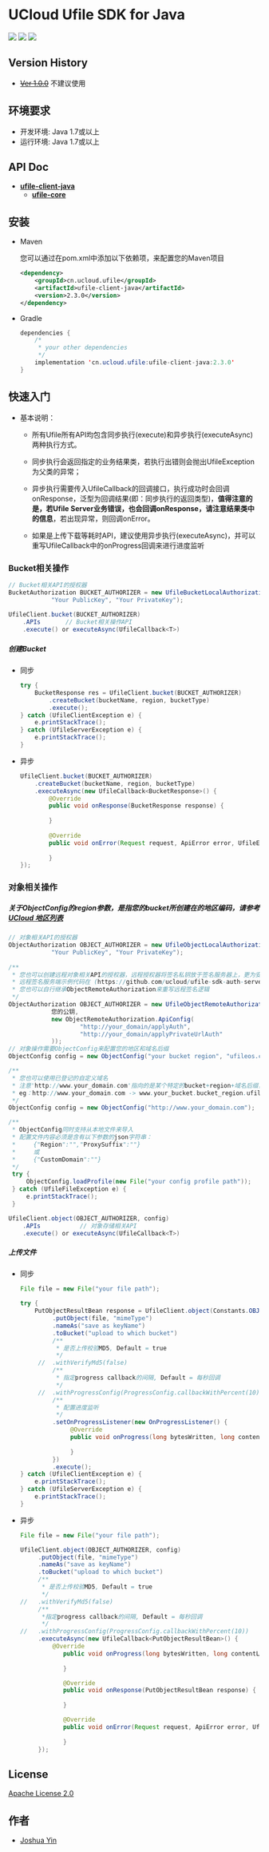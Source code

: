 # UCloud Ufile SDK for Java

[![](https://img.shields.io/github/release/ucloud/ufile-sdk-java.svg)](https://github.com/ucloud/ufile-sdk-java)
[![](https://img.shields.io/github/last-commit/ucloud/ufile-sdk-java.svg)](https://github.com/ucloud/ufile-sdk-java)
[![](https://img.shields.io/github/commits-since/ucloud/ufile-sdk-java/latest.svg)](https://github.com/ucloud/ufile-sdk-java)

## Version History
- ~~[Ver 1.0.0](https://github.com/ufilesdk-dev/ufile-javasdk)~~ 不建议使用

## 环境要求
- 开发环境: Java 1.7或以上
- 运行环境: Java 1.7或以上

## API Doc

- **[ufile-client-java ](https://github.com/ucloud/ufile-sdk-java/tree/master/ufile/ufile-client-java/apidocs.zip)**
    - **[ufile-core ](https://github.com/ucloud/ufile-sdk-java/tree/master/ufile/ufile-core/apidocs.zip)**
    
## 安装
- Maven

    您可以通过在pom.xml中添加以下依赖项，来配置您的Maven项目

    ``` xml
    <dependency>
        <groupId>cn.ucloud.ufile</groupId>
        <artifactId>ufile-client-java</artifactId>
        <version>2.3.0</version>
    </dependency>
    ```

- Gradle

    ``` java
    dependencies {
        /*
         * your other dependencies
         */
        implementation 'cn.ucloud.ufile:ufile-client-java:2.3.0'
    }
    ```

## 快速入门

- 基本说明：
    - 所有Ufile所有API均包含同步执行(execute)和异步执行(executeAsync)两种执行方式。
    
    - 同步执行会返回指定的业务结果类，若执行出错则会抛出UfileException为父类的异常；
    
    - 异步执行需要传入UfileCallback<T>的回调接口，执行成功时会回调onResponse，泛型<T>为回调结果(即：同步执行的返回类型)，**值得注意的是，若Ufile Server业务错误，也会回调onResponse，请注意结果类中的信息**，若出现异常，则回调onError。
    
    - 如果是上传下载等耗时API，建议使用异步执行(executeAsync)，并可以重写UfileCallback中的onProgress回调来进行进度监听

### Bucket相关操作
``` java
// Bucket相关API的授权器
BucketAuthorization BUCKET_AUTHORIZER = new UfileBucketLocalAuthorization(
            "Your PublicKey", "Your PrivateKey");
            
UfileClient.bucket(BUCKET_AUTHORIZER)
    .APIs       // Bucket相关操作API
    .execute() or executeAsync(UfileCallback<T>)
```
##### 创建Bucket

- 同步

    ``` java
    try {
        BucketResponse res = UfileClient.bucket(BUCKET_AUTHORIZER)
            .createBucket(bucketName, region, bucketType)
            .execute();
    } catch (UfileClientException e) {
        e.printStackTrace();
    } catch (UfileServerException e) {
        e.printStackTrace();
    }
    ```
    
- 异步

    ``` java
    UfileClient.bucket(BUCKET_AUTHORIZER)
        .createBucket(bucketName, region, bucketType)
        .executeAsync(new UfileCallback<BucketResponse>() {
            @Override
            public void onResponse(BucketResponse response) {
                
            }
        
            @Override
            public void onError(Request request, ApiError error, UfileErrorBean response) {
                
            }
    });
    ```

### 对象相关操作

##### 关于ObjectConfig的region参数，是指您的bucket所创建在的地区编码，请参考[UCloud 地区列表](https://docs.ucloud.cn/api/summary/regionlist.html)

``` java
// 对象相关API的授权器
ObjectAuthorization OBJECT_AUTHORIZER = new UfileObjectLocalAuthorization(
            "Your PublicKey", "Your PrivateKey");
            
/**
 * 您也可以创建远程对象相关API的授权器，远程授权器将签名私钥放于签名服务器上，更为安全
 * 远程签名服务端示例代码在 (https://github.com/ucloud/ufile-sdk-auth-server)
 * 您也可以自行继承ObjectRemoteAuthorization来重写远程签名逻辑
 */
ObjectAuthorization OBJECT_AUTHORIZER = new UfileObjectRemoteAuthorization(
            您的公钥,
            new ObjectRemoteAuthorization.ApiConfig(
                    "http://your_domain/applyAuth",
                    "http://your_domain/applyPrivateUrlAuth"
            ));
// 对象操作需要ObjectConfig来配置您的地区和域名后缀
ObjectConfig config = new ObjectConfig("your bucket region", "ufileos.com");

/** 
 * 您也可以使用已登记的自定义域名
 * 注意'http://www.your_domain.com'指向的是某个特定的bucket+region+域名后缀，
 * eg：http://www.your_domain.com -> www.your_bucket.bucket_region.ufileos.com
 */
ObjectConfig config = new ObjectConfig("http://www.your_domain.com");

/**
 * ObjectConfig同时支持从本地文件来导入
 * 配置文件内容必须是含有以下参数的json字符串：
 *     {"Region":"","ProxySuffix":""} 
 *     或
 *     {"CustomDomain":""}
 */
 try {
     ObjectConfig.loadProfile(new File("your config profile path"));
 } catch (UfileFileException e) {
     e.printStackTrace();
 }

UfileClient.object(OBJECT_AUTHORIZER, config)
    .APIs           // 对象存储相关API
    .execute() or executeAsync(UfileCallback<T>)
```

##### 上传文件

- 同步

    ``` java
    File file = new File("your file path");
    
    try {
        PutObjectResultBean response = UfileClient.object(Constants.OBJECT_AUTHORIZER, config)
             .putObject(file, "mimeType")
             .nameAs("save as keyName")
             .toBucket("upload to which bucket")
             /**
              * 是否上传校验MD5, Default = true
              */
         //  .withVerifyMd5(false)
             /**
              * 指定progress callback的间隔, Default = 每秒回调
              */
         //  .withProgressConfig(ProgressConfig.callbackWithPercent(10))
             /**
              * 配置进度监听
              */
             .setOnProgressListener(new OnProgressListener() {
                  @Override
                  public void onProgress(long bytesWritten, long contentLength) {
                      
                  }
             })
             .execute();
    } catch (UfileClientException e) {
        e.printStackTrace();
    } catch (UfileServerException e) {
        e.printStackTrace();
    }
    ```

- 异步

    ``` java
    File file = new File("your file path");
    
    UfileClient.object(OBJECT_AUTHORIZER, config)
         .putObject(file, "mimeType")
         .nameAs("save as keyName")
         .toBucket("upload to which bucket")
         /**
          * 是否上传校验MD5, Default = true
          */
    //   .withVerifyMd5(false)
         /**
          *指定progress callback的间隔, Default = 每秒回调
          */
    //   .withProgressConfig(ProgressConfig.callbackWithPercent(10))
         .executeAsync(new UfileCallback<PutObjectResultBean>() {
             @Override
                public void onProgress(long bytesWritten, long contentLength) {
                    
                }
    
                @Override
                public void onResponse(PutObjectResultBean response) {
                    
                }
    
                @Override
                public void onError(Request request, ApiError error, UfileErrorBean response) {
                    
                }
         });
    ```


## License
[Apache License 2.0](https://www.apache.org/licenses/LICENSE-2.0.html)

## 作者
- [Joshua Yin](https://github.com/joshuayin)

